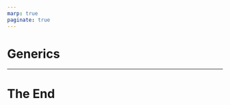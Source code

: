 ```yaml
---
marp: true
paginate: true
---
```


<style>
section { justify-content: flex-start; }
</style>

# Generics

----

<!-- _backgroundColor: #222 -->

# The End

